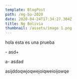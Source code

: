 ```yaml
---
template: BlogPost
path: /mg-bo-2020
date: 2020-04-24T17:34:27.304Z
title: Ng Bolivia
thumbnail: /assets/image 1.png
---
```

hola esta es una prueba

\- asd+

a- asdad

asijddoqwjoqwejoiqweioijowqe
